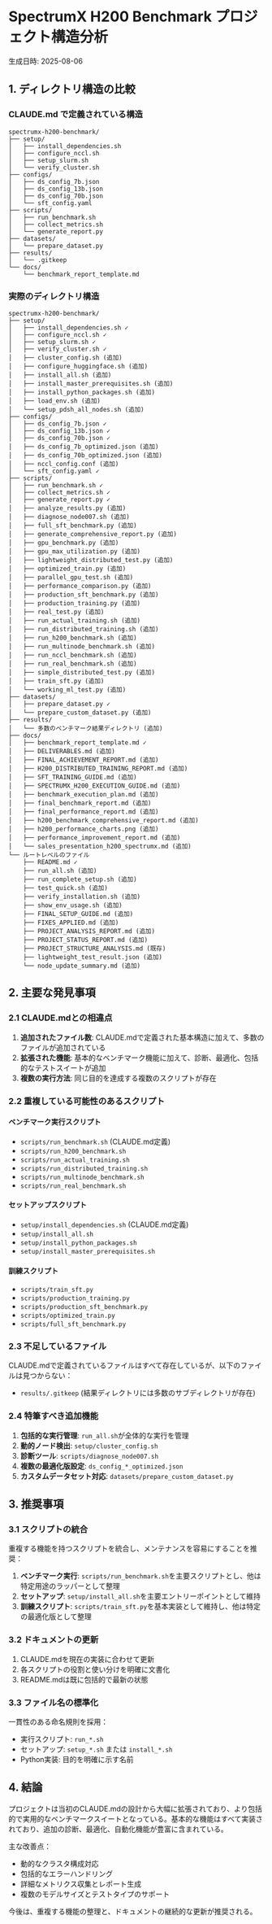 # SpectrumX H200 Benchmark プロジェクト構造分析

生成日時: 2025-08-06

## 1. ディレクトリ構造の比較

### CLAUDE.md で定義されている構造

```
spectrumx-h200-benchmark/
├── setup/
│   ├── install_dependencies.sh
│   ├── configure_nccl.sh
│   ├── setup_slurm.sh
│   └── verify_cluster.sh
├── configs/
│   ├── ds_config_7b.json
│   ├── ds_config_13b.json
│   ├── ds_config_70b.json
│   └── sft_config.yaml
├── scripts/
│   ├── run_benchmark.sh
│   ├── collect_metrics.sh
│   └── generate_report.py
├── datasets/
│   └── prepare_dataset.py
├── results/
│   └── .gitkeep
└── docs/
    └── benchmark_report_template.md
```

### 実際のディレクトリ構造

```
spectrumx-h200-benchmark/
├── setup/
│   ├── install_dependencies.sh ✓
│   ├── configure_nccl.sh ✓
│   ├── setup_slurm.sh ✓
│   ├── verify_cluster.sh ✓
│   ├── cluster_config.sh (追加)
│   ├── configure_huggingface.sh (追加)
│   ├── install_all.sh (追加)
│   ├── install_master_prerequisites.sh (追加)
│   ├── install_python_packages.sh (追加)
│   ├── load_env.sh (追加)
│   └── setup_pdsh_all_nodes.sh (追加)
├── configs/
│   ├── ds_config_7b.json ✓
│   ├── ds_config_13b.json ✓
│   ├── ds_config_70b.json ✓
│   ├── ds_config_7b_optimized.json (追加)
│   ├── ds_config_70b_optimized.json (追加)
│   ├── nccl_config.conf (追加)
│   └── sft_config.yaml ✓
├── scripts/
│   ├── run_benchmark.sh ✓
│   ├── collect_metrics.sh ✓
│   ├── generate_report.py ✓
│   ├── analyze_results.py (追加)
│   ├── diagnose_node007.sh (追加)
│   ├── full_sft_benchmark.py (追加)
│   ├── generate_comprehensive_report.py (追加)
│   ├── gpu_benchmark.py (追加)
│   ├── gpu_max_utilization.py (追加)
│   ├── lightweight_distributed_test.py (追加)
│   ├── optimized_train.py (追加)
│   ├── parallel_gpu_test.sh (追加)
│   ├── performance_comparison.py (追加)
│   ├── production_sft_benchmark.py (追加)
│   ├── production_training.py (追加)
│   ├── real_test.py (追加)
│   ├── run_actual_training.sh (追加)
│   ├── run_distributed_training.sh (追加)
│   ├── run_h200_benchmark.sh (追加)
│   ├── run_multinode_benchmark.sh (追加)
│   ├── run_nccl_benchmark.sh (追加)
│   ├── run_real_benchmark.sh (追加)
│   ├── simple_distributed_test.py (追加)
│   ├── train_sft.py (追加)
│   └── working_ml_test.py (追加)
├── datasets/
│   ├── prepare_dataset.py ✓
│   └── prepare_custom_dataset.py (追加)
├── results/
│   └── 多数のベンチマーク結果ディレクトリ (追加)
├── docs/
│   ├── benchmark_report_template.md ✓
│   ├── DELIVERABLES.md (追加)
│   ├── FINAL_ACHIEVEMENT_REPORT.md (追加)
│   ├── H200_DISTRIBUTED_TRAINING_REPORT.md (追加)
│   ├── SFT_TRAINING_GUIDE.md (追加)
│   ├── SPECTRUMX_H200_EXECUTION_GUIDE.md (追加)
│   ├── benchmark_execution_plan.md (追加)
│   ├── final_benchmark_report.md (追加)
│   ├── final_performance_report.md (追加)
│   ├── h200_benchmark_comprehensive_report.md (追加)
│   ├── h200_performance_charts.png (追加)
│   ├── performance_improvement_report.md (追加)
│   └── sales_presentation_h200_spectrumx.md (追加)
└── ルートレベルのファイル
    ├── README.md ✓
    ├── run_all.sh (追加)
    ├── run_complete_setup.sh (追加)
    ├── test_quick.sh (追加)
    ├── verify_installation.sh (追加)
    ├── show_env_usage.sh (追加)
    ├── FINAL_SETUP_GUIDE.md (追加)
    ├── FIXES_APPLIED.md (追加)
    ├── PROJECT_ANALYSIS_REPORT.md (追加)
    ├── PROJECT_STATUS_REPORT.md (追加)
    ├── PROJECT_STRUCTURE_ANALYSIS.md (既存)
    ├── lightweight_test_result.json (追加)
    └── node_update_summary.md (追加)
```

## 2. 主要な発見事項

### 2.1 CLAUDE.mdとの相違点

1. **追加されたファイル数**: CLAUDE.mdで定義された基本構造に加えて、多数のファイルが追加されている
2. **拡張された機能**: 基本的なベンチマーク機能に加えて、診断、最適化、包括的なテストスイートが追加
3. **複数の実行方法**: 同じ目的を達成する複数のスクリプトが存在

### 2.2 重複している可能性のあるスクリプト

#### ベンチマーク実行スクリプト
- `scripts/run_benchmark.sh` (CLAUDE.md定義)
- `scripts/run_h200_benchmark.sh`
- `scripts/run_actual_training.sh`
- `scripts/run_distributed_training.sh`
- `scripts/run_multinode_benchmark.sh`
- `scripts/run_real_benchmark.sh`

#### セットアップスクリプト
- `setup/install_dependencies.sh` (CLAUDE.md定義)
- `setup/install_all.sh`
- `setup/install_python_packages.sh`
- `setup/install_master_prerequisites.sh`

#### 訓練スクリプト
- `scripts/train_sft.py`
- `scripts/production_training.py`
- `scripts/production_sft_benchmark.py`
- `scripts/optimized_train.py`
- `scripts/full_sft_benchmark.py`

### 2.3 不足しているファイル

CLAUDE.mdで定義されているファイルはすべて存在しているが、以下のファイルは見つからない：
- `results/.gitkeep` (結果ディレクトリには多数のサブディレクトリが存在)

### 2.4 特筆すべき追加機能

1. **包括的な実行管理**: `run_all.sh`が全体的な実行を管理
2. **動的ノード検出**: `setup/cluster_config.sh`
3. **診断ツール**: `scripts/diagnose_node007.sh`
4. **複数の最適化版設定**: `ds_config_*_optimized.json`
5. **カスタムデータセット対応**: `datasets/prepare_custom_dataset.py`

## 3. 推奨事項

### 3.1 スクリプトの統合

重複する機能を持つスクリプトを統合し、メンテナンスを容易にすることを推奨：

1. **ベンチマーク実行**: `scripts/run_benchmark.sh`を主要スクリプトとし、他は特定用途のラッパーとして整理
2. **セットアップ**: `setup/install_all.sh`を主要エントリーポイントとして維持
3. **訓練スクリプト**: `scripts/train_sft.py`を基本実装として維持し、他は特定の最適化版として整理

### 3.2 ドキュメントの更新

1. CLAUDE.mdを現在の実装に合わせて更新
2. 各スクリプトの役割と使い分けを明確に文書化
3. README.mdは既に包括的で最新の状態

### 3.3 ファイル名の標準化

一貫性のある命名規則を採用：
- 実行スクリプト: `run_*.sh`
- セットアップ: `setup_*.sh` または `install_*.sh`
- Python実装: 目的を明確に示す名前

## 4. 結論

プロジェクトは当初のCLAUDE.mdの設計から大幅に拡張されており、より包括的で実用的なベンチマークスイートとなっている。基本的な機能はすべて実装されており、追加の診断、最適化、自動化機能が豊富に含まれている。

主な改善点：
- 動的なクラスタ構成対応
- 包括的なエラーハンドリング
- 詳細なメトリクス収集とレポート生成
- 複数のモデルサイズとテストタイプのサポート

今後は、重複する機能の整理と、ドキュメントの継続的な更新が推奨される。